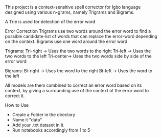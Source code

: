 This project is a context-sensitive spell corrector for Igbo language designed using various n-grams, namely Trigrams and Bigrams.

A Trie is used for detection of the error word

Error Correction Trigrams use two words around the error word to find a possible candidate-list of words that can replace the error-word depending on the context. Bigrams use one word around the error word

Trigrams: Tri-right -> Uses the two words to the right Tri-left -> Uses the two words to the left Tri-center-> Uses the two words side by side of the error word

Bigrams: Bi-right -> Uses the word to the right Bi-left -> Uses the word to the left

All models are them combined to correct an error word based on its context, by giving a surrounding use of the context of the error word to correct it.



How to Use
- Create a Folder in the directory
- Name it "data"
- Add your .txt dataset in it.
- Run notebooks accordingly from 1 to 5
